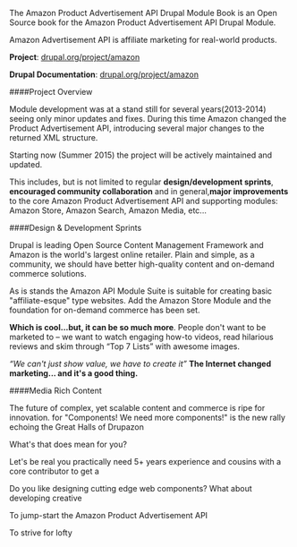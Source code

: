 The Amazon Product Advertisement API Drupal Module Book is an Open Source book for the Amazon Product Advertisement API Drupal Module.

Amazon Advertisement API is affiliate marketing for real-world products.

**Project**: [drupal.org/project/amazon](drupal.org/project/amazon)

**Drupal Documentation**: [drupal.org/project/amazon](drupal.org/project/amazon/documentation)


####Project Overview

Module development was at a stand still for several years(2013-2014) seeing only minor updates and fixes. During this time Amazon changed the Product Advertisement API, introducing several major changes to the returned XML structure.

Starting now (Summer 2015) the project will be actively maintained and updated.

This includes, but is not limited to regular **design/development sprints**, **encouraged community collaboration** and in general,**major improvements** to the core Amazon Product Advertisement API and supporting modules: Amazon Store, Amazon Search, Amazon Media, etc...

####Design & Development Sprints

Drupal is leading Open Source Content Management Framework and Amazon is the world's largest online retailer. Plain and simple, as a community, we should have better high-quality content and on-demand commerce solutions.

As is stands the Amazon API Module Suite is suitable for creating basic "affiliate-esque" type websites. Add the Amazon Store Module and the foundation for on-demand commerce has been set.

**Which is cool...but, it can be so much more**. People don't want to be marketed to – we want to watch engaging how-to videos, read hilarious reviews and skim through “Top 7 Lists” with awesome images.

*“We can't just show value, we have to create it”* **The Internet changed marketing... and it's a good thing.**

####Media Rich Content 

The future of complex, yet scalable content and commerce is ripe for innovation. for  "Components! We need more components!" is the new rally echoing the Great Halls of Drupazon

What's that does mean for you?

Let's be real you practically need 5+ years experience and cousins with a core contributor to get a

Do you like designing cutting edge web components? What about developing creative

To jump-start the Amazon Product Advertisement API 

To strive for lofty 